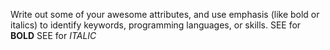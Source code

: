 Write out some of your awesome attributes, and use emphasis (like bold or italics) to identify keywords, programming languages, or skills. 
SEE for **BOLD**
SEE for _ITALIC_
